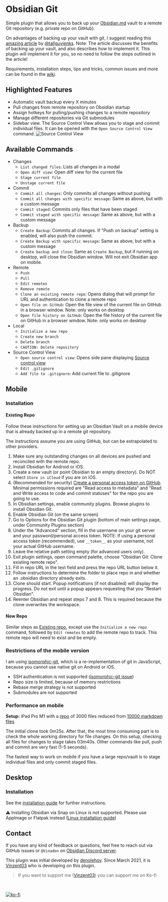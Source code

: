 # Obsidian Git

Simple plugin that allows you to back up your [Obsidian.md](https://obsidian.md) vault to a remote Git repository (e.g. private repo on GitHub).

On advantages of backing up your vault with git, I suggest reading this [amazing article](https://medium.com/analytics-vidhya/how-i-put-my-mind-under-version-control-24caea37b8a5) by [@tallguyjenks](https://github.com/tallguyjenks). Note: The article discusses the benefits of backing up your vault, and also describes how to implement it. This plugin will implement it for you, so no need to follow the steps outlined in the article!

Requirements, installation steps, tips and tricks, common issues and more can be found in the [wiki](https://github.com/denolehov/obsidian-git/wiki/).

## Highlighted Features

- Automatic vault backup every X minutes
- Pull changes from remote repository on Obsidian startup
- Assign hotkeys for pulling/pushing changes to a remote repository
- Manage different repositories via Git submodules
- Sidebar view. The Source Control View allows you to stage and commit individual files. It can be opened with the `Open Source Control View` command. ![Source Control View](https://raw.githubusercontent.com/denolehov/obsidian-git/master/images/source-view.png)

## Available Commands

- Changes
    - `List changed files`: Lists all changes in a modal
    - `Open diff view`: Open diff view for the current file
    - `Stage current file`
    - `Unstage current file`
- Commit
    - `Commit all changes`: Only commits all changes without pushing
    - `Commit all changes with specific message`: Same as above, but with a custom message
    - `Commit staged`: Commits only files that have been staged
    - `Commit staged with specific message`: Same as above, but with a custom message
- Backup
    - `Create Backup`: Commits all changes. If "Push on backup" setting is enabled, will also push the commit.
    - `Create Backup with specific message`: Same as above, but with a custom message
    - `Create backup and close`: Same as `Create Backup`, but if running on desktop, will close the Obsidian window. Will not exit Obsidian app on mobile.
- Remote 
    - `Push`
    - `Pull`
    - `Edit remotes`
    - `Remove remote`
    - `Clone an existing remote repo`: Opens dialog that will prompt for URL and authentication to clone a remote repo
    - `Open file on GitHub`: Open the file view of the current file on GitHub in a browser window. Note: only works on desktop
    - `Open file history on GitHub`: Open the file history of the current file on GitHub in a browser window. Note: only works on desktop
- Local
    - `Initialize a new repo`
    - `Create new branch`
    - `Delete branch`
    - `CAUTION: Delete repository`
- Source Control View
    - `Open source control view`: Opens side pane displaying [Source control view](#sidebar-view)
    - `Edit .gitignore`
    - `Add file to .gitignore`: Add current file to .gitignore

## Mobile

### Installation

#### Existing Repo

Follow these instructions for setting up an Obsidian Vault on a mobile device that is already backed up in a remote git repository. 

The instructions assume you are using GitHub, but can be extrapolated to other providers.

1. Make sure any outstanding changes on all devices are pushed and reconciled with the remote repo.
2. Install Obsidian for Android or iOS.
3. Create a new vault (or point Obsidian to an empty directory). Do NOT select `Store in iCloud` if you are on iOS.
4. (Recommended for security) [Create a personal access token on GitHub](https://docs.github.com/en/authentication/keeping-your-account-and-data-secure/creating-a-personal-access-token). Minimal permissions required are "Read access to metadata" and "Read and Write access to code and commit statuses" for the repo you are going to use.
5. In Obsidian settings, enable community plugins. Browse plugins to install Obsidian Git.
6. Enable Obsidian Git (on the same screen)
7. Go to Options for the Obsidian Git plugin (bottom of main settings page, under Community Plugins section)
8. Under the "Advanced" section, fill in the username on your git server and your password/personal access token. NOTE: If using a personal access token (recommended), use `__token__` as your username, not your actual GitHub username.
9. Leave the relative path setting empty (for advanced users only).
10. Exit plugin settings, open command palette, choose "Obsidian Git: Clone existing remote repo".
11. Fill in repo URL in the text field and press the repo URL button below it.
12. Follow instructions to determine the folder to place repo in and whether an .obsidian directory already exits.
13. Clone should start. Popup notifications (if not disabled) will display the progress. Do not exit until a popup appears requesting that you "Restart Obsidian".
14. Reenter Obsidian and repeat steps 7 and 8. This is required because the clone overwrites the workspace.

#### New Repo

Similar steps as [Existing repo](#existing-repo), except use the `Initialize a new repo` command, followed by `Edit remotes` to add the remote repo to track. This remote repo will need to exist and be empty.

### Restrictions of the mobile version

I am using [isomorphic-git](https://isomorphic-git.org/), which is a re-implementation of git in JavaScript, because you cannot use native git on Android or iOS.

- SSH authentication is not supported ([isomorphic-git issue](https://github.com/isomorphic-git/isomorphic-git/issues/231))
- Repo size is limited, because of memory restrictions
- Rebase merge strategy is not supported
- Submodules are not supported

### Performance on mobile

**Setup:** iPad Pro M1 with a [repo](https://github.com/Vinzent03/obsidian-git-stress-test) of 3000 files reduced from [10000 markdown files](https://github.com/Zettelkasten-Method/10000-markdown-files)


The initial clone took 0m25s. After that, the most time consuming part is to check the whole working directory for file changes. On this setup, checking all files for changes to stage takes 03m40s. Other commands like pull, push and commit are very fast (1-5 seconds). 

The fastest way to work on mobile if you have a large repo/vault is to stage individual files and only commit staged files.

## Desktop

### Installation

See the [installation guide](https://github.com/denolehov/obsidian-git/wiki/Installation) for further instructions.

⚠ Installing Obsidian via Snap on Linux is not supported. Please use AppImage or Flatpak instead ([Linux installation guide](https://github.com/denolehov/obsidian-git/wiki/Installation#linux))


## Contact

If you have any kind of feedback or questions, feel free to reach out via GitHub issues or `@Vinadon` on [Obsidian Discord server](https://discord.com/invite/veuWUTm).

This plugin was initial developed by [denolehov](https://github.com/denolehov). Since March 2021, it is [Vinzent03](https://github.com/Vinzent03) who is developing on this plugin.

> If you want to support me ([Vinzent03](https://github.com/Vinzent03)) you can support me on Ko-fi
<br>

[![ko-fi](https://ko-fi.com/img/githubbutton_sm.svg)](https://ko-fi.com/F1F195IQ5)

